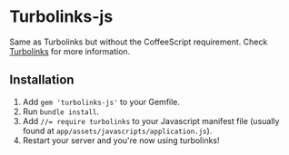 Turbolinks-js
=============

Same as Turbolinks but without the CoffeeScript requirement.
Check [Turbolinks](https://github.com/rails/turbolinks) for
more information.

Installation
------------

1. Add `gem 'turbolinks-js'` to your Gemfile.
2. Run `bundle install`.
3. Add `//= require turbolinks` to your Javascript manifest file (usually found at `app/assets/javascripts/application.js`).
4. Restart your server and you're now using turbolinks!
